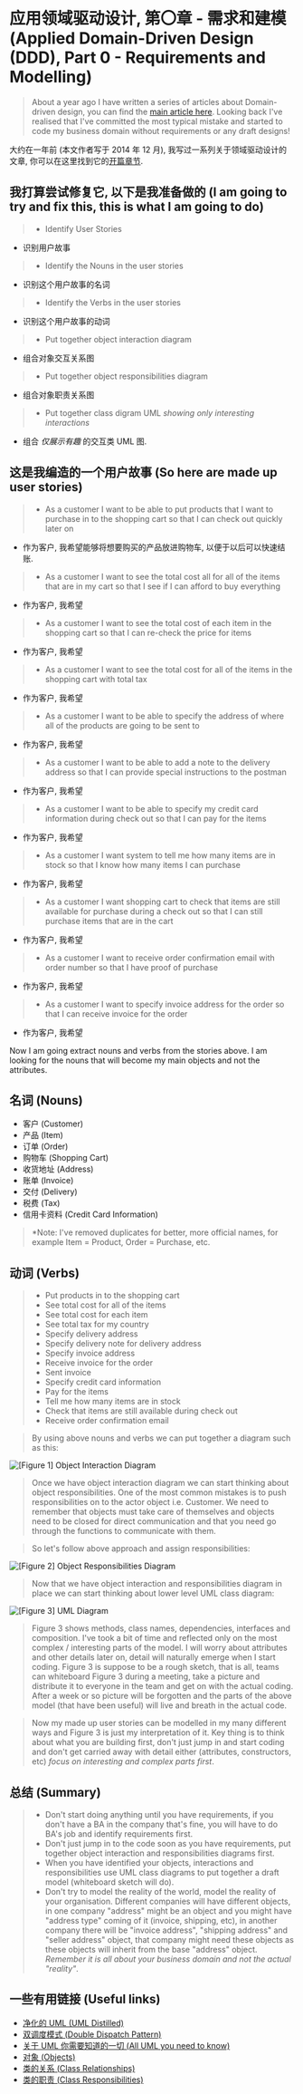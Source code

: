 # 应用领域驱动设计, 第〇章 - 需求和建模 (Applied Domain-Driven Design (DDD), Part 0 - Requirements and Modelling)

> About a year ago I have written a series of articles about Domain-driven design, you can find the [main article here](http://www.zankavtaskin.com/2013/09/applied-domain-driven-design-ddd-part-1.html). Looking back I've realised that I've committed the most typical mistake and started to code my business domain without requirements or any draft designs!

大约在一年前 (本文作者写于 2014 年 12 月), 我写过一系列关于领域驱动设计的文章, 你可以在这里找到它的[开篇章节](http://www.zankavtaskin.com/2013/09/applied-domain-driven-design-ddd-part-1.html).

## 我打算尝试修复它, 以下是我准备做的 (I am going to try and fix this, this is what I am going to do)

> - Identify User Stories

- 识别用户故事

> - Identify the Nouns in the user stories

- 识别这个用户故事的名词

> - Identify the Verbs in the user stories

- 识别这个用户故事的动词

> - Put together object interaction diagram

- 组合对象交互关系图

> - Put together object responsibilities diagram

- 组合对象职责关系图

> - Put together class digram UML *showing only interesting interactions*

- 组合 *仅展示有趣* 的交互类 UML 图.

## 这是我编造的一个用户故事 (So here are made up user stories)

> - As a customer I want to be able to put products that I want to purchase in to the shopping cart so that I can check out quickly later on

- 作为客户, 我希望能够将想要购买的产品放进购物车, 以便于以后可以快速结账.

> - As a customer I want to see the total cost all for all of the items that are in my cart so that I see if I can afford to buy everything

- 作为客户, 我希望

> - As a customer I want to see the total cost of each item in the shopping cart so that I can re-check the price for items

- 作为客户, 我希望

> - As a customer I want to see the total cost for all of the items in the shopping cart with total tax

- 作为客户, 我希望

> - As a customer I want to be able to specify the address of where all of the products are going to be sent to

- 作为客户, 我希望

> - As a customer I want to be able to add a note to the delivery address so that I can provide special instructions to the postman

- 作为客户, 我希望

> - As a customer I want to be able to specify my credit card information during check out so that I can pay for the items

- 作为客户, 我希望

> - As a customer I want system to tell me how many items are in stock so that I know how many items I can purchase

- 作为客户, 我希望

> - As a customer I want shopping cart to check that items are still available for purchase during a check out so that I can still purchase items that are in the cart

- 作为客户, 我希望

> - As a customer I want to receive order confirmation email with order number so that I have proof of purchase

- 作为客户, 我希望

> - As a customer I want to specify invoice address for the order so that I can receive invoice for the order

- 作为客户, 我希望

Now I am going extract nouns and verbs from the stories above. I am looking for the nouns that will become my main objects and not the attributes.

## 名词 (Nouns)

- 客户 (Customer)
- 产品 (Item)
- 订单 (Order)
- 购物车 (Shopping Cart)
- 收货地址 (Address)
- 账单 (Invoice)
- 交付 (Delivery)
- 税费 (Tax)
- 信用卡资料 (Credit Card Information)

> *Note: I've removed duplicates for better, more official names, for example Item = Product, Order = Purchase, etc.

## 动词 (Verbs)

> - Put products in to the shopping cart
> - See total cost for all of the items
> - See total cost for each item
> - See total tax for my country
> - Specify delivery address
> - Specify delivery note for delivery address
> - Specify invoice address
> - Receive invoice for the order
> - Sent invoice
> - Specify credit card information
> - Pay for the items
> - Tell me how many items are in stock
> - Check that items are still available during check out
> - Receive order confirmation email

> By using above nouns and verbs we can put together a diagram such as this:

![[Figure 1] Object Interaction Diagram ](./images/applied-domain-driven-design-ddd-part-0/Object-Interaction-Diagram.jpeg)

> Once we have object interaction diagram we can start thinking about object responsibilities. One of the most common mistakes is to push responsibilities on to the actor object i.e. Customer. We need to remember that objects must take care of themselves and objects need to be closed for direct communication and that you need go through the functions to communicate with them.

> So let's follow above approach and assign responsibilities:

![[Figure 2] Object Responsibilities Diagram](./images/applied-domain-driven-design-ddd-part-0/Object-Responsibilities-Diagram.jpeg)

> Now that we have object interaction and responsibilities diagram in place we can start thinking about lower level UML class diagram:

![[Figure 3] UML Diagram](./images/applied-domain-driven-design-ddd-part-0/UML-Diagram.jpeg)

> Figure 3 shows methods, class names, dependencies, interfaces and composition. I've took a bit of time and reflected only on the most complex / interesting parts of the model. I will worry about attributes and other details later on, detail will naturally emerge when I start coding. Figure 3 is suppose to be a rough sketch, that is all, teams can whiteboard Figure 3 during a meeting, take a picture and distribute it to everyone in the team and get on with the actual coding. After a week or so picture will be forgotten and the parts of the above model (that have been useful) will live and breath in the actual code.

> Now my made up user stories can be modelled in my many different ways and Figure 3 is just my interpretation of it. Key thing is to think about what you are building first, don't just jump in and start coding and don't get carried away with detail either (attributes, constructors, etc) *focus on interesting and complex parts first*.

## 总结 (Summary)

> - Don't start doing anything until you have requirements, if you don't have a BA in the company that's fine, you will have to do BA's job and identify requirements first.
> - Don't just jump in to the code soon as you have requirements, put together object interaction and responsibilities diagrams first.
> - When you have identified your objects, interactions and responsibilities use UML class diagrams to put together a draft model (whiteboard sketch will do).
> - Don't try to model the reality of the world, model the reality of your organisation. Different companies will have different objects, in one company "address" might be an object and you might have "address type" coming of it (invoice, shipping, etc), in another company there will be "invoice address", "shipping address" and "seller address" object, that company might need these objects as these objects will inherit from the base "address" object. *Remember it is all about your business domain and not the actual "reality"*.

## 一些有用链接 (Useful links)

- [净化的 UML (UML Distilled)](http://www.amazon.co.uk/UML-Distilled-Standard-Modeling-Technology/dp/0321193687)
- [双调度模式 (Double Dispatch Pattern)](http://lostechies.com/jimmybogard/2010/03/30/strengthening-your-domain-the-double-dispatch-pattern/)
- [关于 UML 你需要知道的一切 (All UML you need to know)](http://www.cs.bsu.edu/homepages/pvg/misc/uml/)
- [对象 (Objects)](https://www.youtube.com/watch?v=RqnoT5krAJ4)
- [类的关系 (Class Relationships)](https://www.youtube.com/watch?v=YgiePdx115w)
- [类的职责 (Class Responsibilities)](https://www.youtube.com/watch?v=qsHgCoJqU0A)
